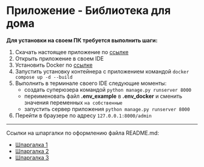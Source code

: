 # Приложение - Библиотека для дома

**Для установки на своем ПК требуется выполнить шаги:**
1. Скачать  настоящее приложение по [ссылке](https://github.com/spbproger/Library_stn.git)
2. Открыть приложение в своем IDE
3. Установить Docker по [ссылке](https://desktop.docker.com/win/main/amd64/Docker%20Desktop%20Installer.exe?utm_source=docker&utm_medium=webreferral&utm_campaign=dd-smartbutton&utm_location=module)
4. Запустить установку контейнера с приложением командой `docker compose up -d --build`
5. Выполнить в терминале своего IDE следующие моменты:
	- создать суперюзера командой `python manage.py runserver 8000`
	- переименовать файл **.env_example** в **.env_docker** и сменить значения переменных `на собственные`
	- запустить сервер приложения `python manage.py runserver 8000`
7. Перейти в браузере по адресу `127.0.0.1:8000/admin`


---
Ссылки на шпаргалки по оформлению файла README.md:
- [Шпаргалка 1](https://skillbox.ru/media/code/yazyk-razmetki-markdown-shpargalka-po-sintaksisu-s-primerami/)
- [Шпаргалка 2](https://habr.com/ru/post/649363/)
- [Шпаргалка 3](https://www.markdownguide.org/cheat-sheet/)
